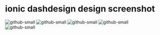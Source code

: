 # ionic dashdesign design screenshot
![github-small](https://github.com/susheel2335/ionicdashdesign/blob/master/screenshot/localhost_8100_tabs_tab1%20(1).png)
![github-small](https://github.com/susheel2335/ionicdashdesign/blob/master/screenshot/localhost_8100_tabs_tab1%20(2).png)
![github-small](https://github.com/susheel2335/ionicdashdesign/blob/master/screenshot/localhost_8100_tabs_tab1%20(3).png)
![github-small](https://github.com/susheel2335/ionicdashdesign/blob/master/screenshot/localhost_8100_tabs_tab1%20(4).png)
![github-small](https://github.com/susheel2335/ionicdashdesign/blob/master/screenshot/localhost_8100_tabs_tab1.png)
